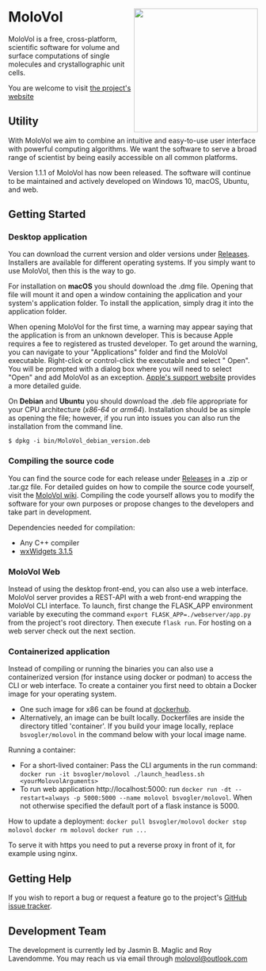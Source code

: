 # MoloVol<img src="https://user-images.githubusercontent.com/65410083/99060370-3a6ab980-25a0-11eb-8f39-92e7af993223.png" width="250" ALIGN="right">

MoloVol is a free, cross-platform, scientific software for volume and surface computations of single molecules and
crystallographic unit cells.

You are welcome to visit [the project's website](https://molovol.com)

## Utility

With MoloVol we aim to combine an intuitive and easy-to-use user interface with powerful computing algorithms. We want
the software to serve a broad range of scientist by being easily accessible on all common platforms.

Version 1.1.1 of MoloVol has now been released. The software will continue to be maintained and actively developed on
Windows 10, macOS, Ubuntu, and web.

## Getting Started

### Desktop application

You can download the current version and older versions under [Releases](https://github.com/molovol/MoloVol/releases).
Installers are available for different operating systems. If you simply want to use MoloVol, then this is the way to go.

For installation on __macOS__ you should download the .dmg file. Opening that file will mount it and open a window
containing the application and your system's application folder. To install the application, simply drag it into the
application folder.

When opening MoloVol for the first time, a warning may appear saying that the application is from an unknown developer.
This is because Apple requires a fee to registered as trusted developer. To get around the warning, you can navigate to
your "Applications" folder and find the MoloVol executable. Right-click or control-click the executable and select "
Open". You will be prompted with a dialog box where you will need to select "Open" and add MoloVol as an
exception. [Apple's support website](https://support.apple.com/en-ie/guide/mac-help/mh40616/mac) provides a more
detailed guide.

On __Debian__ and __Ubuntu__ you should download the .deb file appropriate for your CPU architecture (*x86-64* or *arm64*).
Installation should be as simple as opening the file; however, if you run into issues you can also run the
installation from the command line.

```
$ dpkg -i bin/MoloVol_debian_version.deb 
```

### Compiling the source code 

You can find the source code for each release under [Releases](https://github.com/molovol/MoloVol/releases) in a .zip or
.tar.gz file. For detailed guides on how to compile the source code yourself, visit
the [MoloVol wiki](https://github.com/molovol/MoloVol/wiki). Compiling the code yourself allows you to modify the
software for your own purposes or propose changes to the developers and take part in development.

Dependencies needed for compilation:

- Any C++ compiler
- [wxWidgets 3.1.5](https://www.wxwidgets.org)

### MoloVol Web

Instead of using the desktop front-end, you can also use a web interface. MoloVol server provides a REST-API with a web
front-end wrapping the MoloVol CLI interface. To launch, first change the FLASK_APP environment variable by executing 
the command `export FLASK_APP=./webserver/app.py` from the project's root directory. Then execute `flask run`.
For hosting on a web server check out the next section.

### Containerized application

Instead of compiling or running the binaries you can also use a containerized version (for instance using docker or 
podman) to access the CLI or web interface.
To create a container you first need to obtain a Docker image for your operating system.
- One such image for x86 can be found
at [dockerhub](https://hub.docker.com/r/bsvogler/molovol).
- Alternatively, an image can be built locally. Dockerfiles
are inside the directory titled 'container'. If you build your image locally, replace `bsvogler/molovol` in the command
below with your local image name.

Running a container:
- For a short-lived container: Pass the CLI arguments in the run command:
  `docker run -it bsvogler/molovol ./launch_headless.sh <yourMolovolArguments>`
- To run web application http://localhost:5000: run 
  `docker run -dt --restart=always -p 5000:5000 --name molovol bsvogler/molovol`. 
  When not otherwise specified the default port of a flask instance is 5000.

How to update a deployment:
`docker pull bsvogler/molovol`
`docker stop molovol`
`docker rm molovol`
`docker run ...`

To serve it with https you need to put a reverse proxy in front of it, for example using nginx.

## Getting Help

If you wish to report a bug or request a feature go to the project's 
[GitHub issue tracker](https://github.com/molovol/MoloVol/issues).

## Development Team
The development is currently led by Jasmin B. Maglic and Roy Lavendomme. 
You may reach us via email through molovol@outlook.com
